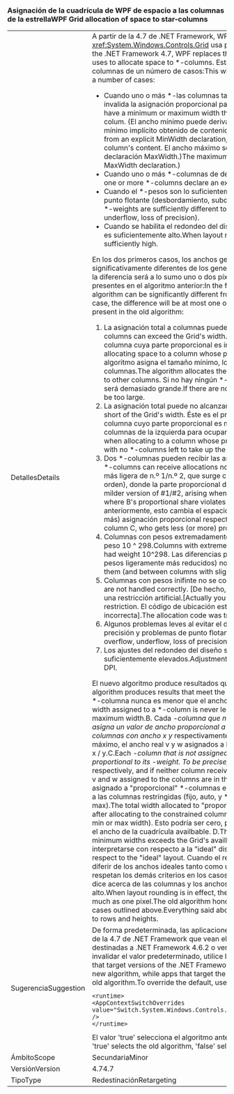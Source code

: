 ### <a name="wpf-grid-allocation-of-space-to-star-columns"></a><span data-ttu-id="aaeab-101">Asignación de la cuadrícula de WPF de espacio a las columnas de la estrella</span><span class="sxs-lookup"><span data-stu-id="aaeab-101">WPF Grid allocation of space to star-columns</span></span>

|   |   |
|---|---|
|<span data-ttu-id="aaeab-102">Detalles</span><span class="sxs-lookup"><span data-stu-id="aaeab-102">Details</span></span>|<span data-ttu-id="aaeab-103">A partir de la 4.7 de .NET Framework, WPF reemplaza el algoritmo que <xref:System.Windows.Controls.Grid> usa para asignar espacio para \*-columnas.</span><span class="sxs-lookup"><span data-stu-id="aaeab-103">Starting with the .NET Framework 4.7, WPF replaces the algorithm that <xref:System.Windows.Controls.Grid> uses to allocate space to \*-columns.</span></span> <span data-ttu-id="aaeab-104">Esta operación cambiará el ancho real asignado a \*-columnas de un número de casos:</span><span class="sxs-lookup"><span data-stu-id="aaeab-104">This will change the actual width assigned to \*-columns in a number of cases:</span></span><ul><li><span data-ttu-id="aaeab-105">Cuando uno o más \*-las columnas también tienen un ancho mínimo o máximo que invalida la asignación proporcional para esa columna.</span><span class="sxs-lookup"><span data-stu-id="aaeab-105">When one or more \*-columns also have a minimum or maximum width that overrides the proportional allocation for that colum.</span></span> <span data-ttu-id="aaeab-106">(El ancho mínimo puede derivar de una declaración explícita de MinWidth o de un mínimo implícito obtenido de contenido de la columna.</span><span class="sxs-lookup"><span data-stu-id="aaeab-106">(The minimum width can derive from an explicit MinWidth declaration, or from an implicit minimum obtained from the column's content.</span></span> <span data-ttu-id="aaeab-107">El ancho máximo solo pueden definirse explícitamente, de una declaración MaxWidth.)</span><span class="sxs-lookup"><span data-stu-id="aaeab-107">The maximum width can only be defined explicitly, from a MaxWidth declaration.)</span></span></li><li><span data-ttu-id="aaeab-108">Cuando uno o más *-columnas de declaran un gran *-peso, mayor que 10 ^ 298.</span><span class="sxs-lookup"><span data-stu-id="aaeab-108">When one or more *-columns declare an extremely large *-weight, greater than 10^298.</span></span></li><li><span data-ttu-id="aaeab-109">Cuando el \*-pesos son lo suficientemente diferentes que encuentre inestabilidad en punto flotante (desbordamiento, subdesbordamiento, la pérdida de precisión).</span><span class="sxs-lookup"><span data-stu-id="aaeab-109">When the \*-weights are sufficiently different to encounter floating-point instability (overflow, underflow, loss of precision).</span></span></li><li><span data-ttu-id="aaeab-110">Cuando se habilita el redondeo del diseño, y el punto por pulgada de visualización efectivo es suficientemente alto.</span><span class="sxs-lookup"><span data-stu-id="aaeab-110">When layout rounding is enabled, and the effective display DPI is sufficiently high.</span></span></li></ul><span data-ttu-id="aaeab-111">En los dos primeros casos, los anchos generados por el nuevo algoritmo pueden ser significativamente diferentes de los generados por el algoritmo anterior; en este último caso, la diferencia será a lo sumo uno o dos píxeles. El nuevo algoritmo soluciona varios errores presentes en el algoritmo anterior:</span><span class="sxs-lookup"><span data-stu-id="aaeab-111">In the first two cases, the widths produced by the new algorithm can be significantly different from those produced by the old algorithm; in the last case, the difference will be at most one or two pixels.The new algorithm fixes several bugs present in the old algorithm:</span></span><ol><li><span data-ttu-id="aaeab-112">La asignación total a columnas puede superar el ancho de la cuadrícula.</span><span class="sxs-lookup"><span data-stu-id="aaeab-112">Total allocation to columns can exceed the Grid's width.</span></span> <span data-ttu-id="aaeab-113">Esto puede ocurrir cuando se asigna espacio a una columna cuya parte proporcional es inferior a su tamaño mínimo.</span><span class="sxs-lookup"><span data-stu-id="aaeab-113">This can occur when allocating space to a column whose proportional share is less than its minimum size.</span></span> <span data-ttu-id="aaeab-114">El algoritmo asigna el tamaño mínimo, lo que disminuye el espacio disponible para otras columnas.</span><span class="sxs-lookup"><span data-stu-id="aaeab-114">The algorithm allocates the minimum size, which decreases the space available to other columns.</span></span> <span data-ttu-id="aaeab-115">Si no hay ningún \*-columnas izquierdas para asignar, la asignación total será demasiado grande.</span><span class="sxs-lookup"><span data-stu-id="aaeab-115">If there are no \*-columns left to allocate, the total allocation will be too large.</span></span></li><li><span data-ttu-id="aaeab-116">La asignación total puede no alcanzar el ancho de la cuadrícula.</span><span class="sxs-lookup"><span data-stu-id="aaeab-116">Total allocation can fall short of the Grid's width.</span></span> <span data-ttu-id="aaeab-117">Éste es el problema dual para #1, que surgen al asignar a una columna cuyo parte proporcional es mayor que su tamaño máximo, y no tienen ninguna \*-columnas de la izquierda para ocupar la demora.</span><span class="sxs-lookup"><span data-stu-id="aaeab-117">This is the dual problem to #1, arising when allocating to a column whose proportional share is greater than its maximum size, with no \*-columns left to take up the slack.</span></span></li><li><span data-ttu-id="aaeab-118">Dos *-columnas pueden recibir las asignaciones no es proporcionales a sus *-pesos.</span><span class="sxs-lookup"><span data-stu-id="aaeab-118">Two *-columns can receive allocations not proportional to their *-weights.</span></span> <span data-ttu-id="aaeab-119">Esta es una versión más ligera de n.º 1/n.º 2, que surge cuando se asigna a las columnas \* A, B y C (en ese orden), donde la parte proporcional de B infringe la limitación mínima (o máxima).</span><span class="sxs-lookup"><span data-stu-id="aaeab-119">This is a milder version of #1/#2, arising when allocating to \*-columns A, B, and C (in that order), where B's proportional share violates its min (or max) constraint.</span></span> <span data-ttu-id="aaeab-120">Como ocurría anteriormente, esto cambia el espacio disponible en la columna C, que obtiene menos (o más) asignación proporcional respecto a A.</span><span class="sxs-lookup"><span data-stu-id="aaeab-120">As above, this changes the space available to column C, who gets less (or more) proportional allocation than A did,</span></span></li><li><span data-ttu-id="aaeab-121">Columnas con pesos extremadamente grandes (&gt; 10 ^ 298) se tratan como si tuvieran peso 10 ^ 298.</span><span class="sxs-lookup"><span data-stu-id="aaeab-121">Columns with extremely large weights (&gt; 10^298) are all treated as if they had weight 10^298.</span></span> <span data-ttu-id="aaeab-122">Las diferencias proporcionales entre ellas (y entre columnas con pesos ligeramente más reducidos) no se han respetado.</span><span class="sxs-lookup"><span data-stu-id="aaeab-122">Proportional differences between them (and between columns with slightly smaller weights) are not honored.</span></span></li><li><span data-ttu-id="aaeab-123">Columnas con pesos inifinte no se controlan correctamente.</span><span class="sxs-lookup"><span data-stu-id="aaeab-123">Columns with inifinte weights are not handled correctly.</span></span> <span data-ttu-id="aaeab-124">[De hecho, no puede establecer un peso en infinito, pero esta es una restricción artificial.</span><span class="sxs-lookup"><span data-stu-id="aaeab-124">[Actually you can't set a weight to Infinity, but this is an artificial restriction.</span></span> <span data-ttu-id="aaeab-125">El código de ubicación estaba intentando administrarlo, pero de forma incorrecta].</span><span class="sxs-lookup"><span data-stu-id="aaeab-125">The allocation code was trying to handle it, but doing a bad job.]</span></span></li><li><span data-ttu-id="aaeab-126">Algunos problemas leves al evitar el desbordamiento, el subdesbordamiento, la pérdida de precisión y problemas de punto flotante similares.</span><span class="sxs-lookup"><span data-stu-id="aaeab-126">Several minor problems while avoiding overflow, underflow, loss of precision and similar floating-point issues.</span></span></li><li><span data-ttu-id="aaeab-127">Los ajustes del redondeo del diseño son incorrectos en los puntos por pulgada suficientemente elevados.</span><span class="sxs-lookup"><span data-stu-id="aaeab-127">Adjustments for layout rounding are incorrect at sufficiently high DPI.</span></span></li></ol><span data-ttu-id="aaeab-128">El nuevo algoritmo produce resultados que cumplen lo criterios siguiente: A.</span><span class="sxs-lookup"><span data-stu-id="aaeab-128">The new algorithm produces results that meet the following criteria:A.</span></span> <span data-ttu-id="aaeab-129">El ancho real que se asigna a un \*-columna nunca es menor que el ancho mínimo ni superior a su ancho máximo. B.</span><span class="sxs-lookup"><span data-stu-id="aaeab-129">The actual width assigned to a \*-column is never less than its minimum width nor greater than its maximum width.B.</span></span> <span data-ttu-id="aaeab-130">Cada <em>-columna que no está asignado el mínimo o el ancho máximo se asigna un valor de ancho proporcional a su <em>-peso. Para ser precisos, si se declaran dos columnas con ancho x</em> y</em> respectivamente, y si ninguna columna recibe su ancho mínimo o máximo, el ancho real v y w asignados a las columnas están en la misma proporción: v / w == x / y.C.</span><span class="sxs-lookup"><span data-stu-id="aaeab-130">Each <em>-column that is not assigned its minimum or maximum width is assigned a width proportional to its <em>-weight. To be precise, if two columns are declared with width x</em> and y</em> respectively, and if neither column receives its minimum or maximum width, the actual widths v and w assigned to the columns are in the same proportion: v / w == x / y.C.</span></span> <span data-ttu-id="aaeab-131">El ancho total asignado a &quot;proporcional&quot; *-columnas es igual que el espacio disponible después de asignar a las columnas restringidas (fijo, auto, y *-las columnas que se asignan su ancho min o max).</span><span class="sxs-lookup"><span data-stu-id="aaeab-131">The total width allocated to &quot;proportional&quot; *-columns is equal to the space available after allocating to the constrained columns (fixed, auto, and *-columns that are allocated their min or max width).</span></span> <span data-ttu-id="aaeab-132">Esto podría ser cero, por ejemplo si la suma de los anchos mínimos supera el ancho de la cuadrícula availbable. D.</span><span class="sxs-lookup"><span data-stu-id="aaeab-132">This might be zero, for instance if the sum of the minimum widths exceeds the Grid's availbable width.D.</span></span> <span data-ttu-id="aaeab-133">Todas estas instrucciones deben interpretarse con respecto a la &quot;ideal&quot; diseño.</span><span class="sxs-lookup"><span data-stu-id="aaeab-133">All these statements are to be interpreted with respect to the &quot;ideal&quot; layout.</span></span> <span data-ttu-id="aaeab-134">Cuando el redondeo del diseño está activo, el ancho real puede diferir de los anchos ideales tanto como un píxel. El algoritmo anterior respeta (A), pero no se respetan los demás criterios en los casos en que se ha descrito anteriormente. Todo lo que dice acerca de las columnas y los anchos en este artículo se aplica también a las filas y alto.</span><span class="sxs-lookup"><span data-stu-id="aaeab-134">When layout rounding is in effect, the actual widths can differ from the ideal widths by as much as one pixel.The old algorithm honored (A) but failed to honor the other criteria in the cases outlined above.Everything said about columns and widths in this article applies as well to rows and heights.</span></span>|
|<span data-ttu-id="aaeab-135">Sugerencia</span><span class="sxs-lookup"><span data-stu-id="aaeab-135">Suggestion</span></span>|<span data-ttu-id="aaeab-136">De forma predeterminada, las aplicaciones destinadas a versiones de .NET Framework a partir de la 4.7 de .NET Framework que vean el nuevo algoritmo, mientras las aplicaciones destinadas a .NET Framework 4.6.2 o versiones anteriores verán el algoritmo anterior. Para invalidar el valor predeterminado, utilice la opción de configuración siguiente:</span><span class="sxs-lookup"><span data-stu-id="aaeab-136">By default, apps that target versions of the .NET Framework starting with the .NET Framework 4.7 will see the new algorithm, while apps that target the .NET Framework 4.6.2 or earlier versions will see the old algorithm.To override the default, use the following configuration setting:</span></span><pre><code class="language-xml">&lt;runtime&gt;&#13;&#10;&lt;AppContextSwitchOverrides value=&quot;Switch.System.Windows.Controls.Grid.StarDefinitionsCanExceedAvailableSpace=true&quot; /&gt;&#13;&#10;&lt;/runtime&gt;&#13;&#10;</code></pre><span data-ttu-id="aaeab-137">El valor 'true' selecciona el algoritmo anterior, 'false', selecciona el nuevo algoritmo.</span><span class="sxs-lookup"><span data-stu-id="aaeab-137">The value 'true' selects the old algorithm, 'false' selects the new algorithm.</span></span>|
|<span data-ttu-id="aaeab-138">Ámbito</span><span class="sxs-lookup"><span data-stu-id="aaeab-138">Scope</span></span>|<span data-ttu-id="aaeab-139">Secundaria</span><span class="sxs-lookup"><span data-stu-id="aaeab-139">Minor</span></span>|
|<span data-ttu-id="aaeab-140">Versión</span><span class="sxs-lookup"><span data-stu-id="aaeab-140">Version</span></span>|<span data-ttu-id="aaeab-141">4.7</span><span class="sxs-lookup"><span data-stu-id="aaeab-141">4.7</span></span>|
|<span data-ttu-id="aaeab-142">Tipo</span><span class="sxs-lookup"><span data-stu-id="aaeab-142">Type</span></span>|<span data-ttu-id="aaeab-143">Redestinación</span><span class="sxs-lookup"><span data-stu-id="aaeab-143">Retargeting</span></span>|

